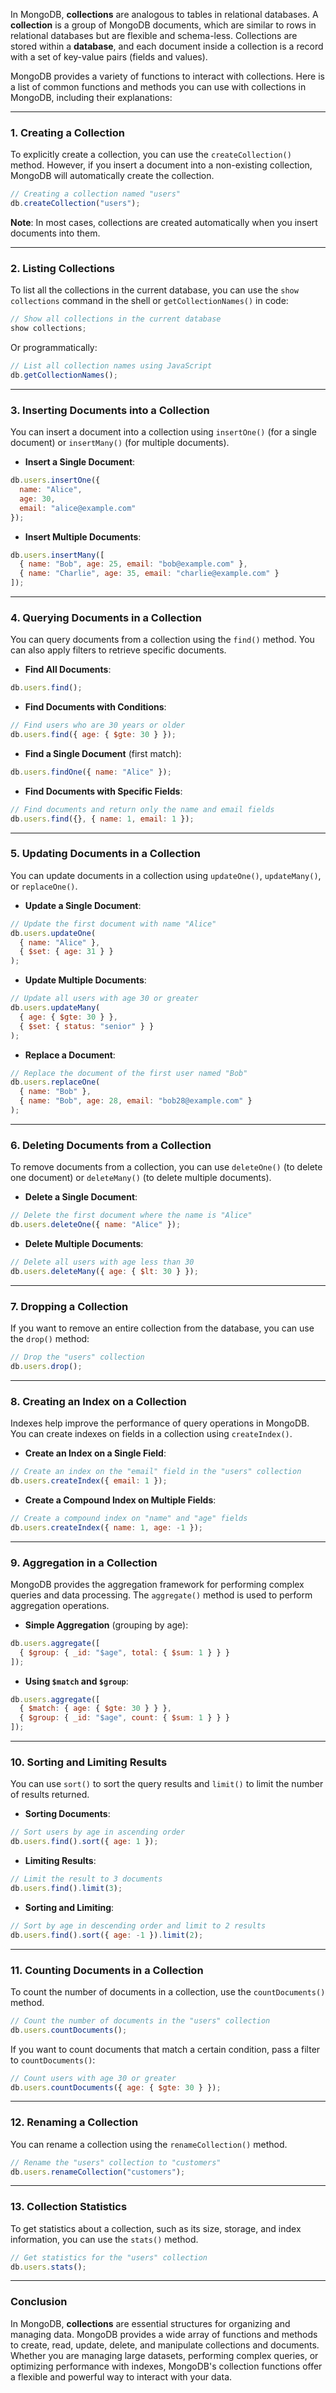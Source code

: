 In MongoDB, **collections** are analogous to tables in relational databases. A **collection** is a group of MongoDB documents, which are similar to rows in relational databases but are flexible and schema-less. Collections are stored within a **database**, and each document inside a collection is a record with a set of key-value pairs (fields and values).

MongoDB provides a variety of functions to interact with collections. Here is a list of common functions and methods you can use with collections in MongoDB, including their explanations:

---

### **1. Creating a Collection**

To explicitly create a collection, you can use the `createCollection()` method. However, if you insert a document into a non-existing collection, MongoDB will automatically create the collection.

```javascript
// Creating a collection named "users"
db.createCollection("users");
```

**Note**: In most cases, collections are created automatically when you insert documents into them.

---

### **2. Listing Collections**

To list all the collections in the current database, you can use the `show collections` command in the shell or `getCollectionNames()` in code:

```javascript
// Show all collections in the current database
show collections;
```

Or programmatically:

```javascript
// List all collection names using JavaScript
db.getCollectionNames();
```

---

### **3. Inserting Documents into a Collection**

You can insert a document into a collection using `insertOne()` (for a single document) or `insertMany()` (for multiple documents).

- **Insert a Single Document**:

```javascript
db.users.insertOne({
  name: "Alice",
  age: 30,
  email: "alice@example.com"
});
```

- **Insert Multiple Documents**:

```javascript
db.users.insertMany([
  { name: "Bob", age: 25, email: "bob@example.com" },
  { name: "Charlie", age: 35, email: "charlie@example.com" }
]);
```

---

### **4. Querying Documents in a Collection**

You can query documents from a collection using the `find()` method. You can also apply filters to retrieve specific documents.

- **Find All Documents**:

```javascript
db.users.find();
```

- **Find Documents with Conditions**:

```javascript
// Find users who are 30 years or older
db.users.find({ age: { $gte: 30 } });
```

- **Find a Single Document** (first match):

```javascript
db.users.findOne({ name: "Alice" });
```

- **Find Documents with Specific Fields**:

```javascript
// Find documents and return only the name and email fields
db.users.find({}, { name: 1, email: 1 });
```

---

### **5. Updating Documents in a Collection**

You can update documents in a collection using `updateOne()`, `updateMany()`, or `replaceOne()`.

- **Update a Single Document**:

```javascript
// Update the first document with name "Alice"
db.users.updateOne(
  { name: "Alice" },
  { $set: { age: 31 } }
);
```

- **Update Multiple Documents**:

```javascript
// Update all users with age 30 or greater
db.users.updateMany(
  { age: { $gte: 30 } },
  { $set: { status: "senior" } }
);
```

- **Replace a Document**:

```javascript
// Replace the document of the first user named "Bob"
db.users.replaceOne(
  { name: "Bob" },
  { name: "Bob", age: 28, email: "bob28@example.com" }
);
```

---

### **6. Deleting Documents from a Collection**

To remove documents from a collection, you can use `deleteOne()` (to delete one document) or `deleteMany()` (to delete multiple documents).

- **Delete a Single Document**:

```javascript
// Delete the first document where the name is "Alice"
db.users.deleteOne({ name: "Alice" });
```

- **Delete Multiple Documents**:

```javascript
// Delete all users with age less than 30
db.users.deleteMany({ age: { $lt: 30 } });
```

---

### **7. Dropping a Collection**

If you want to remove an entire collection from the database, you can use the `drop()` method:

```javascript
// Drop the "users" collection
db.users.drop();
```

---

### **8. Creating an Index on a Collection**

Indexes help improve the performance of query operations in MongoDB. You can create indexes on fields in a collection using `createIndex()`.

- **Create an Index on a Single Field**:

```javascript
// Create an index on the "email" field in the "users" collection
db.users.createIndex({ email: 1 });
```

- **Create a Compound Index on Multiple Fields**:

```javascript
// Create a compound index on "name" and "age" fields
db.users.createIndex({ name: 1, age: -1 });
```

---

### **9. Aggregation in a Collection**

MongoDB provides the aggregation framework for performing complex queries and data processing. The `aggregate()` method is used to perform aggregation operations.

- **Simple Aggregation** (grouping by age):

```javascript
db.users.aggregate([
  { $group: { _id: "$age", total: { $sum: 1 } } }
]);
```

- **Using `$match` and `$group`**:

```javascript
db.users.aggregate([
  { $match: { age: { $gte: 30 } } },
  { $group: { _id: "$age", count: { $sum: 1 } } }
]);
```

---

### **10. Sorting and Limiting Results**

You can use `sort()` to sort the query results and `limit()` to limit the number of results returned.

- **Sorting Documents**:

```javascript
// Sort users by age in ascending order
db.users.find().sort({ age: 1 });
```

- **Limiting Results**:

```javascript
// Limit the result to 3 documents
db.users.find().limit(3);
```

- **Sorting and Limiting**:

```javascript
// Sort by age in descending order and limit to 2 results
db.users.find().sort({ age: -1 }).limit(2);
```

---

### **11. Counting Documents in a Collection**

To count the number of documents in a collection, use the `countDocuments()` method.

```javascript
// Count the number of documents in the "users" collection
db.users.countDocuments();
```

If you want to count documents that match a certain condition, pass a filter to `countDocuments()`:

```javascript
// Count users with age 30 or greater
db.users.countDocuments({ age: { $gte: 30 } });
```

---

### **12. Renaming a Collection**

You can rename a collection using the `renameCollection()` method.

```javascript
// Rename the "users" collection to "customers"
db.users.renameCollection("customers");
```

---

### **13. Collection Statistics**

To get statistics about a collection, such as its size, storage, and index information, you can use the `stats()` method.

```javascript
// Get statistics for the "users" collection
db.users.stats();
```

---

### Conclusion

In MongoDB, **collections** are essential structures for organizing and managing data. MongoDB provides a wide array of functions and methods to create, read, update, delete, and manipulate collections and documents. Whether you are managing large datasets, performing complex queries, or optimizing performance with indexes, MongoDB's collection functions offer a flexible and powerful way to interact with your data.